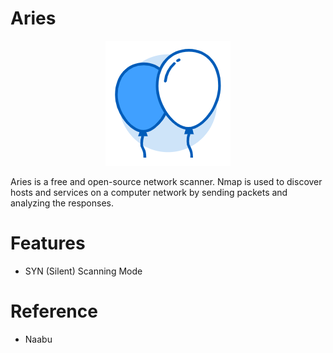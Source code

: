 # Aries 

<p align="center">
    <img width="200" src="image/aries.png"/>
<p>

Aries  is a free and open-source network scanner. Nmap is used to discover hosts and services on a computer network by sending packets and analyzing the responses.

# Features
- SYN (Silent) Scanning Mode

# Reference
- Naabu